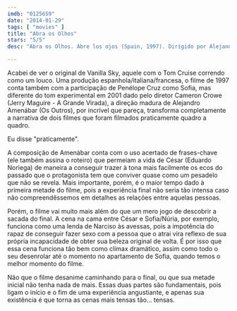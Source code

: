 ```yaml
---
imdb: "0125659"
date: "2014-01-29"
tags: [ "movies" ]
title: "Abra os Olhos"
stars: "5/5"
desc: "Abra os Olhos. Abre los ojos (Spain, 1997). Dirigido por Alejandro Amenábar. Escrito por Alejandro Amenábar, Mateo Gil. Com Eduardo Noriega, Penélope Cruz, Chete Lera, Fele Martínez, Najwa Nimri, Gérard Barray, Jorge de Juan, Miguel Palenzuela, Pedro Miguel Martínez."

---
```

Acabei de ver o original de Vanilla Sky, aquele com o Tom Cruise correndo como um louco. Uma produção espanhola/italiana/francesa, o filme de 1997 conta também com a participação de Penélope Cruz como Sofia, mas diferente do tom experimental em 2001 dado pelo diretor Cameron Crowe (Jerry Maguire - A Grande Virada), a direção madura de Alejandro Amenábar (Os Outros), por incrível que pareça, transforma completamente a narrativa de dois filmes que foram filmados praticamente quadro a quadro.

Eu disse "praticamente".

A composição de Amenábar conta com o uso acertado de frases-chave (ele também assina o roteiro) que permeiam a vida de César (Eduardo Noriega) de maneira a conseguir trazer à tona mais facilmente os ecos do passado que o protagonista tem que conviver quase como um pesadelo que não se revela. Mais importante, porém, é o maior tempo dado à primeira metade do filme, pois a experiência final não seria tão intensa caso não compreendêssemos em detalhes as relações entre aquelas pessoas.

Porém, o filme vai muito mais além do que um mero jogo de descobrir a sacada do final. A cena na cama entre César e Sofia/Núria, por exemplo, funciona como uma lenda de Narciso às avessas, pois a impotência do rapaz de conseguir fazer sexo com a pessoa que o atrai vira reflexo de sua própria incapacidade de obter sua beleza original de volta. É por isso que essa cena funciona tão bem como clímax dramático, assim como todo o seu desenrolar até o momento no apartamento de Sofia, quando temos o melhor momento do filme.

Não que o filme desanime caminhando para o final, ou que sua metade inicial não tenha nada de mais. Essas duas partes são fundamentais, pois ligam o início e o fim de uma experiência angustiante, e apenas sua existência é que torna as cenas mais tensas tão... tensas.
